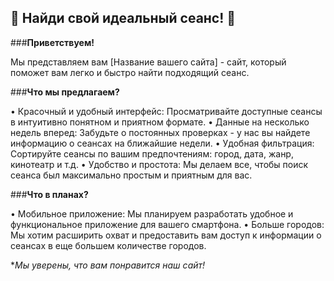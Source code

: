 ## 🎉 Найди свой идеальный сеанс! 🎉

###**Приветствуем!**

Мы представляем вам [Название вашего сайта] - сайт, который поможет вам легко и быстро найти подходящий сеанс. 

###**Что мы предлагаем?**

• Красочный и удобный интерфейс: Просматривайте доступные сеансы в интуитивно понятном и приятном формате.
• Данные на несколько недель вперед: Забудьте о постоянных проверках - у нас вы найдете информацию о сеансах на ближайшие недели.
• Удобная фильтрация: Сортируйте сеансы по вашим предпочтениям: город, дата, жанр, кинотеатр и т.д.
• Удобство и простота: Мы делаем все, чтобы поиск сеанса был максимально простым и приятным для вас.

###**Что в планах?**

• Мобильное приложение: Мы планируем разработать удобное и функциональное приложение для вашего смартфона.
• Больше городов: Мы хотим расширить охват и предоставить вам доступ к информации о сеансах в еще большем количестве городов. 

**Мы уверены, что вам понравится наш сайт!*
